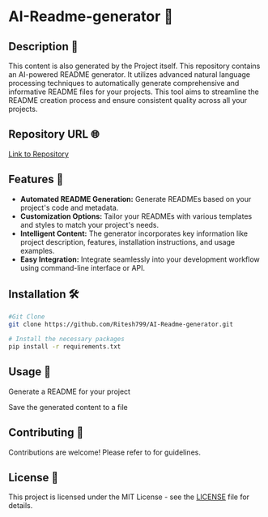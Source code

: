 
# AI-Readme-generator 🎨

## Description 📜
This content is also generated by the Project itself.
This repository contains an AI-powered README generator.  It utilizes advanced natural language processing techniques to automatically generate comprehensive and informative README files for your projects.  This tool aims to streamline the README creation process and ensure consistent quality across all your projects.

## Repository URL 🌐

[Link to Repository](https://github.com/Ritesh799/AI-Readme-generator)

## Features 🚀

- **Automated README Generation:**  Generate READMEs based on your project's code and metadata.
- **Customization Options:**  Tailor your READMEs with various templates and styles to match your project's needs.
- **Intelligent Content:**  The generator incorporates key information like project description, features, installation instructions, and usage examples.
- **Easy Integration:**  Integrate seamlessly into your development workflow using command-line interface or API.

## Installation 🛠️

```bash
#Git Clone 
git clone https://github.com/Ritesh799/AI-Readme-generator.git
```
```bash
# Install the necessary packages 
pip install -r requirements.txt
```

## Usage 📖


Generate a README for your project


Save the generated content to a file



## Contributing 🤝

Contributions are welcome! Please refer to for guidelines.

## License 📜

This project is licensed under the MIT License - see the [LICENSE](LICENSE) file for details.

